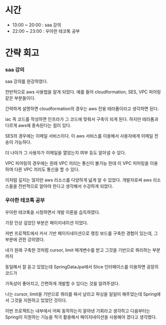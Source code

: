 # 시간

- 13:00 ~ 20:00 : saa 강의
- 22:00 ~ 23:00 : 우아한 테코톡 공부

# 간략 회고

### saa 강의

saa 강의를 완강하였다.

전반적으로 aws 사용법을 알게 되었다. 예를 들어 cloudformation, SES, VPC 피어링 같은 부분들이다.

간략하게 설명하면 cloudformation의 경우는 aws 전용 테라폼이라고 생각하면 된다.

iac 즉 코드를 작성하면 인프라가 그 코드에 맞춰서 구축이 되게 된다. 하지만 테라폼과 다르게 aws에 종속된다는 점이 있다.

SES의 경우에는 이메일 서비스이다. 이 aws 서비스를 이용해서 사용자에게 이메일 전송이 가능하다. 

더 나아가 그 사용자가 이메일을 열었는지 여부 등도 알아낼 수 있다.

VPC 피어링의 경우에는 원래 VPC 끼리는 통신이 불가능 한데 이 VPC 피어링을 이용하여 다른 VPC 끼리도 통신을 할 수 있다.

이처럼 깊지는 않지만 aws 리소스를 다양하게 넓게 알 수 있었다. 개발자로써 aws 리소스들을 전반적으로 알아야 한다고 생각해서 수강하게 되었다.

### 우아한 테코톡 공부

우아한 테코톡을 시청하면서 개발 이론을 습득하였다.

가장 인상 깊었던 부분은 페이지네이션 이었다.

저번 프로젝트에서 커서 기반 페이지네이션으로 랭킹 보드를 구축한 경험이 있는데, 그 부분에 관한 강의였다.

내가 원래 구축한 것처럼 cursor, limit 매개변수를 받고 그것을 기반으로 쿼리하는 부분까지

동일해서 잘 듣고 있었는데 SpringDataJpa에서 Slice 인터페이스를 이용하면 굉장히 코드가

가독성이 좋아지고, 간편하게 개발할 수 있다는 것을 알려주셨다.

나는 cursor, limit을 기반으로 쿼리를 짜서 날리고 파싱을 일일이 해주었는데 Spring에서 그것을 지원하고 있었던 것이다.

이번 프로젝트는 내부에서 어찌 동작하는지 알아낸 기회라고 생각하고 다음부터는 Spring이 지원하는 기능을 적극 활용해서 페이지네이션을 사용해야 겠다고 생각했다.